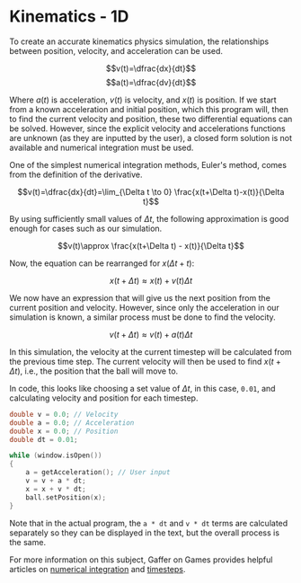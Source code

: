 # Kinematics - 1D
To create an accurate kinematics physics simulation, the relationships between position, velocity, and acceleration can be used.

$$v(t)=\dfrac{dx}{dt}$$
$$a(t)=\dfrac{dv}{dt}$$

Where $a(t)$ is acceleration, $v(t)$ is velocity, and $x(t)$ is position. If we start from a known acceleration and initial position, which this program will, then to find the current velocity and position, these two differential equations can be solved. However, since the explicit velocity and accelerations functions are unknown (as they are inputted by the user), a closed form solution is not available and numerical integration must be used.

One of the simplest numerical integration methods, Euler's method, comes from the definition of the derivative.

$$v(t)=\dfrac{dx}{dt}=\lim_{\Delta t \to 0} \frac{x(t+\Delta t)-x(t)}{\Delta t}$$

By using sufficiently small values of $\Delta t$, the following approximation is good enough for cases such as our simulation.

$$v(t)\approx \frac{x(t+\Delta t) - x(t)}{\Delta t}$$

Now, the equation can be rearranged for $x(\Delta t + t)$:

$$x(t+\Delta t) \approx x(t) + v(t)\Delta t$$

We now have an expression that will give us the next position from the current position and velocity. However, since only the acceleration in our simulation is known, a similar process must be done to find the velocity.

$$v(t + \Delta t) \approx v(t) + a(t)\Delta t$$

In this simulation, the velocity at the current timestep will be calculated from the previous time step. The current velocity will then be used to find $x(t + \Delta t)$, i.e., the position that the ball will move to.

In code, this looks like choosing a set value of $\Delta t$, in this case, `0.01`, and calculating velocity and position for each timestep.

```c++
double v = 0.0; // Velocity
double a = 0.0; // Acceleration
double x = 0.0; // Position
double dt = 0.01;

while (window.isOpen())
{
    a = getAcceleration(); // User input
    v = v + a * dt;
    x = x + v * dt;
    ball.setPosition(x);
}
```

Note that in the actual program, the `a * dt` and `v * dt` terms are calculated separately so they can be displayed in the text, but the overall process is the same.

For more information on this subject, Gaffer on Games provides helpful articles on [numerical integration](https://gafferongames.com/post/integration_basics/) and [timesteps](https://gafferongames.com/post/fix_your_timestep/).
